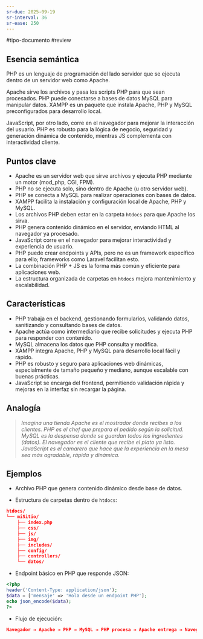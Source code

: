 ```yaml
---
sr-due: 2025-09-19
sr-interval: 36
sr-ease: 250
---
```



#tipo-documento #review  
## Esencia semántica

PHP es un lenguaje de programación del lado servidor que se ejecuta dentro de un servidor web como Apache. 

Apache sirve los archivos y pasa los scripts PHP para que sean procesados. PHP puede conectarse a bases de datos MySQL para manipular datos. XAMPP es un paquete que instala Apache, PHP y MySQL preconfigurados para desarrollo local. 

JavaScript, por otro lado, corre en el navegador para mejorar la interacción del usuario. PHP es robusto para la lógica de negocio, seguridad y generación dinámica de contenido, mientras JS complementa con interactividad cliente.

## Puntos clave

- Apache es un servidor web que sirve archivos y ejecuta PHP mediante un motor (mod_php, CGI, FPM).
- PHP no se ejecuta solo, sino dentro de Apache (u otro servidor web).
- PHP se conecta a MySQL para realizar operaciones con bases de datos.
- XAMPP facilita la instalación y configuración local de Apache, PHP y MySQL.
- Los archivos PHP deben estar en la carpeta `htdocs` para que Apache los sirva.
- PHP genera contenido dinámico en el servidor, enviando HTML al navegador ya procesado.
- JavaScript corre en el navegador para mejorar interactividad y experiencia de usuario.
- PHP puede crear endpoints y APIs, pero no es un framework específico para ello; frameworks como Laravel facilitan esto.
- La combinación PHP + JS es la forma más común y eficiente para aplicaciones web.
- La estructura organizada de carpetas en `htdocs` mejora mantenimiento y escalabilidad.
## Características
- PHP trabaja en el backend, gestionando formularios, validando datos, sanitizando y consultando bases de datos.
- Apache actúa como intermediario que recibe solicitudes y ejecuta PHP para responder con contenido.
- MySQL almacena los datos que PHP consulta y modifica.
- XAMPP integra Apache, PHP y MySQL para desarrollo local fácil y rápido.
- PHP es robusto y seguro para aplicaciones web dinámicas, especialmente de tamaño pequeño y mediano, aunque escalable con buenas prácticas.
- JavaScript se encarga del frontend, permitiendo validación rápida y mejoras en la interfaz sin recargar la página.
    
## Analogía
> *Imagina una tienda
> Apache es el mostrador donde recibes a los clientes.
> PHP es el chef que prepara el pedido según la solicitud.
> MySQL es la despensa donde se guardan todos los ingredientes (datos).
> El navegador es el cliente que recibe el plato ya listo.
> JavaScript es el camarero que hace que la experiencia en la mesa sea más agradable, rápida y dinámica.*

## Ejemplos 

- Archivo PHP que genera contenido dinámico desde base de datos.
    
- Estructura de carpetas dentro de `htdocs`:
```json
htdocs/
└── miSitio/
    ├── index.php
    ├── css/
    ├── js/
    ├── img/
    ├── includes/
    ├── config/
    ├── controllers/
    └── datos/

```
- Endpoint básico en PHP que responde JSON:
```php
<?php
header('Content-Type: application/json');
$data = ['mensaje' => 'Hola desde un endpoint PHP'];
echo json_encode($data);
?>
```
- Flujo de ejecución:
```json
Navegador → Apache → PHP → MySQL → PHP procesa → Apache entrega → Navegador muestra
```
